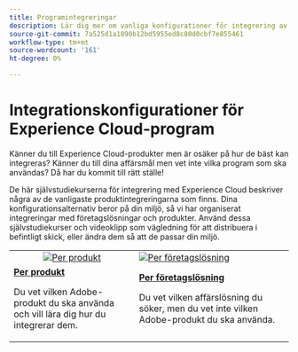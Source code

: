 ```yaml
---
title: Programintegreringar
description: Lär dig mer om vanliga konfigurationer för integrering av Experience Cloud-program. Upptäck hur högklassiga företagsprodukter från Adobe kan hjälpa er att klara era affärsutmaningar.
source-git-commit: 7a525d1a1890b12bd5955ed8c80d0cbf7e855461
workflow-type: tm+mt
source-wordcount: '161'
ht-degree: 0%

---
```



# Integrationskonfigurationer för Experience Cloud-program

Känner du till Experience Cloud-produkter men är osäker på hur de bäst kan integreras? Känner du till dina affärsmål men vet inte vilka program som ska användas? Då har du kommit till rätt ställe!

De här självstudiekurserna för integrering med Experience Cloud beskriver några av de vanligaste produktintegreringarna som finns. Dina konfigurationsalternativ beror på din miljö, så vi har organiserat integreringar med företagslösningar och produkter. Använd dessa självstudiekurser och videoklipp som vägledning för att distribuera i befintligt skick, eller ändra dem så att de passar din miljö.

<table>
<tr>
   <td style="vertical-align: middle; text-align: center;">
      <a  href="./integrations-between-applications/overview.md"><img alt="Per produkt" src="https://cdn.experienceleague.adobe.com/thumb/by-product.png"/></a>
   </td>
   <td>
      <a  href="./solution-categories/overview.md"><img alt="Per företagslösning" src="https://cdn.experienceleague.adobe.com/thumb/by-solution.png"/></a>
   </td>  
</tr>
<tr>
   <td>
      <div><strong><a href="./integrations-between-applications/overview.md">Per produkt</a></strong></div>
      <p>
        Du vet vilken Adobe-produkt du ska använda och vill lära dig hur du integrerar dem.
      </p>
   </td>
   <td>
      <div><strong><a href="./solution-categories/overview.md">Per företagslösning</a></strong></div>
      <p>
        Du vet vilken affärslösning du söker, men du vet inte vilken Adobe-produkt du ska använda.
      </p>
   </td>  
</tr>   
</table>
